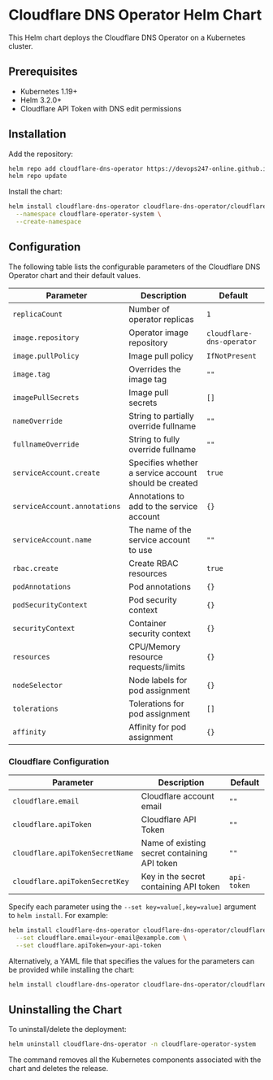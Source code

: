 # Cloudflare DNS Operator Helm Chart

This Helm chart deploys the Cloudflare DNS Operator on a Kubernetes cluster.

## Prerequisites

- Kubernetes 1.19+
- Helm 3.2.0+
- Cloudflare API Token with DNS edit permissions

## Installation

Add the repository:
```bash
helm repo add cloudflare-dns-operator https://devops247-online.github.io/k8s-operator-cloudflare
helm repo update
```

Install the chart:
```bash
helm install cloudflare-dns-operator cloudflare-dns-operator/cloudflare-dns-operator \
  --namespace cloudflare-operator-system \
  --create-namespace
```

## Configuration

The following table lists the configurable parameters of the Cloudflare DNS Operator chart and their default values.

| Parameter | Description | Default |
|-----------|-------------|---------|
| `replicaCount` | Number of operator replicas | `1` |
| `image.repository` | Operator image repository | `cloudflare-dns-operator` |
| `image.pullPolicy` | Image pull policy | `IfNotPresent` |
| `image.tag` | Overrides the image tag | `""` |
| `imagePullSecrets` | Image pull secrets | `[]` |
| `nameOverride` | String to partially override fullname | `""` |
| `fullnameOverride` | String to fully override fullname | `""` |
| `serviceAccount.create` | Specifies whether a service account should be created | `true` |
| `serviceAccount.annotations` | Annotations to add to the service account | `{}` |
| `serviceAccount.name` | The name of the service account to use | `""` |
| `rbac.create` | Create RBAC resources | `true` |
| `podAnnotations` | Pod annotations | `{}` |
| `podSecurityContext` | Pod security context | `{}` |
| `securityContext` | Container security context | `{}` |
| `resources` | CPU/Memory resource requests/limits | `{}` |
| `nodeSelector` | Node labels for pod assignment | `{}` |
| `tolerations` | Tolerations for pod assignment | `[]` |
| `affinity` | Affinity for pod assignment | `{}` |

### Cloudflare Configuration

| Parameter | Description | Default |
|-----------|-------------|---------|
| `cloudflare.email` | Cloudflare account email | `""` |
| `cloudflare.apiToken` | Cloudflare API Token | `""` |
| `cloudflare.apiTokenSecretName` | Name of existing secret containing API token | `""` |
| `cloudflare.apiTokenSecretKey` | Key in the secret containing API token | `api-token` |

Specify each parameter using the `--set key=value[,key=value]` argument to `helm install`. For example:

```bash
helm install cloudflare-dns-operator cloudflare-dns-operator/cloudflare-dns-operator \
  --set cloudflare.email=your-email@example.com \
  --set cloudflare.apiToken=your-api-token
```

Alternatively, a YAML file that specifies the values for the parameters can be provided while installing the chart:

```bash
helm install cloudflare-dns-operator cloudflare-dns-operator/cloudflare-dns-operator -f values.yaml
```

## Uninstalling the Chart

To uninstall/delete the deployment:

```bash
helm uninstall cloudflare-dns-operator -n cloudflare-operator-system
```

The command removes all the Kubernetes components associated with the chart and deletes the release.

